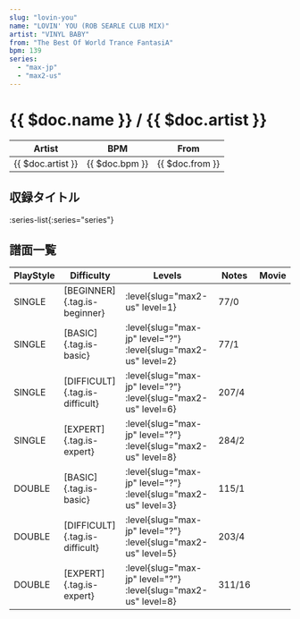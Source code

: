 ```yaml
---
slug: "lovin-you"
name: "LOVIN' YOU (ROB SEARLE CLUB MIX)"
artist: "VINYL BABY"
from: "The Best Of World Trance FantasiA"
bpm: 139
series:
  - "max-jp"
  - "max2-us"
---
```


# {{ $doc.name }} / {{ $doc.artist }}

|Artist|BPM|From|
|------|---|----|
|{{ $doc.artist }}|{{ $doc.bpm }}|{{ $doc.from }}|

## 収録タイトル

:series-list{:series="series"}

## 譜面一覧

|PlayStyle|Difficulty|Levels|Notes|Movie|
|---------|----------|------|-----|-----|
|SINGLE|[BEGINNER]{.tag.is-beginner}|:level{slug="max2-us" level=1}|77/0||
|SINGLE|[BASIC]{.tag.is-basic}|:level{slug="max-jp" level="?"} :level{slug="max2-us" level=2}|77/1||
|SINGLE|[DIFFICULT]{.tag.is-difficult}|:level{slug="max-jp" level="?"} :level{slug="max2-us" level=6}|207/4||
|SINGLE|[EXPERT]{.tag.is-expert}|:level{slug="max-jp" level="?"} :level{slug="max2-us" level=8}|284/2||
|DOUBLE|[BASIC]{.tag.is-basic}|:level{slug="max-jp" level="?"} :level{slug="max2-us" level=3}|115/1||
|DOUBLE|[DIFFICULT]{.tag.is-difficult}|:level{slug="max-jp" level="?"} :level{slug="max2-us" level=5}|203/4||
|DOUBLE|[EXPERT]{.tag.is-expert}|:level{slug="max-jp" level="?"} :level{slug="max2-us" level=8}|311/16||
